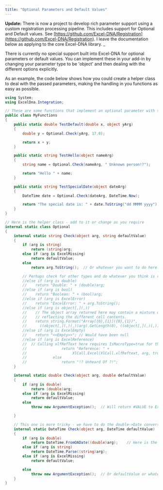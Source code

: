 ```yaml
---
title: "Optional Parameters and Default Values"
---
```

**Update:** There is now a project to develop rich parameter support using a custom registration processing pipeline. This includes support for Optional and Default values. See [https://github.com/Excel-DNA/Registration](https://github.com/Excel-DNA/Registration). I leave the documentation below as applying to the core Excel-DNA library. _

There is currently no special support built into Excel-DNA for optional parameters or default values. You can implement these in your add-in by changing your parameter type to be 'object' and then dealing with the different options explicitly.

As an example, the code below shows how you could create a helper class to deal with the passed parameters, making the handling in you functions as easy as possible.

```csharp
using System;
using ExcelDna.Integration;

// These are some functions that implement an optional parameter with some default value.
public class MyFunctions
{
    public static double TestDefault(double x, object yArg)
    {
        double y = Optional.Check(yArg, 17.0);

        return x + y;
    }

    public static string TestHello(object nameArg)
    {
        string name = Optional.Check(nameArg, " Unknown person!?");

        return "Hello " + name;
    }

    public static string TestSpecialDate(object dateArg)
    {
        DateTime date = Optional.Check(dateArg, DateTime.Now);

        return "The special date is: " + date.ToString("dd MMMM yyyy");
    }
}

// Here is the helper class - add to it or change as you require
internal static class Optional
{
    internal static string Check(object arg, string defaultValue)
    {
        if (arg is string)
            return (string)arg;
        else if (arg is ExcelMissing)
            return defaultValue;
        else
            return arg.ToString();  // Or whatever you want to do here....

        // Perhaps check for other types and do whatever you think is right ....
        //else if (arg is double)
        //    return "Double: " + (double)arg;
        //else if (arg is bool)
        //    return "Boolean: " + (bool)arg;
        //else if (arg is ExcelError)
        //    return "ExcelError: " + arg.ToString();
        //else if (arg is object[,](,))
        //    // The object array returned here may contain a mixture of types,
        //    // reflecting the different cell contents.
        //    return string.Format("Array[{0},{1}]({0},{1})",
        //      ((object[,](,)(,))arg).GetLength(0), ((object[,](,)(,))arg).GetLength(1));
        //else if (arg is ExcelEmpty)
        //    return "<<Empty>>"; // Would have been null
        //else if (arg is ExcelReference)
        //  // Calling xlfRefText here requires IsMacroType=true for this function.
        //                return "Reference: " +
        //                     XlCall.Excel(XlCall.xlfReftext, arg, true);
        //            else
        //                return "!? Unheard Of ?!";
    }

    internal static double Check(object arg, double defaultValue)
    {
        if (arg is double)
            return (double)arg;
        else if (arg is ExcelMissing)
            return defaultValue;
        else
            throw new ArgumentException();  // Will return #VALUE to Excel

    }

    // This one is more tricky - we have to do the double->Date conversions ourselves
    internal static DateTime Check(object arg, DateTime defaultValue)
    {
        if (arg is double)
            return DateTime.FromOADate((double)arg);    // Here is the conversion
        else if (arg is string)
            return DateTime.Parse((string)arg);
        else if (arg is ExcelMissing)
            return defaultValue;

        else
            throw new ArgumentException();  // Or defaultValue or whatever
    }
}
```
